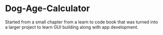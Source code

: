 # Dog-Age-Calculator
Started from a small chapter from a learn to code book that was turned into a larger project to learn GUI building along with app development.
